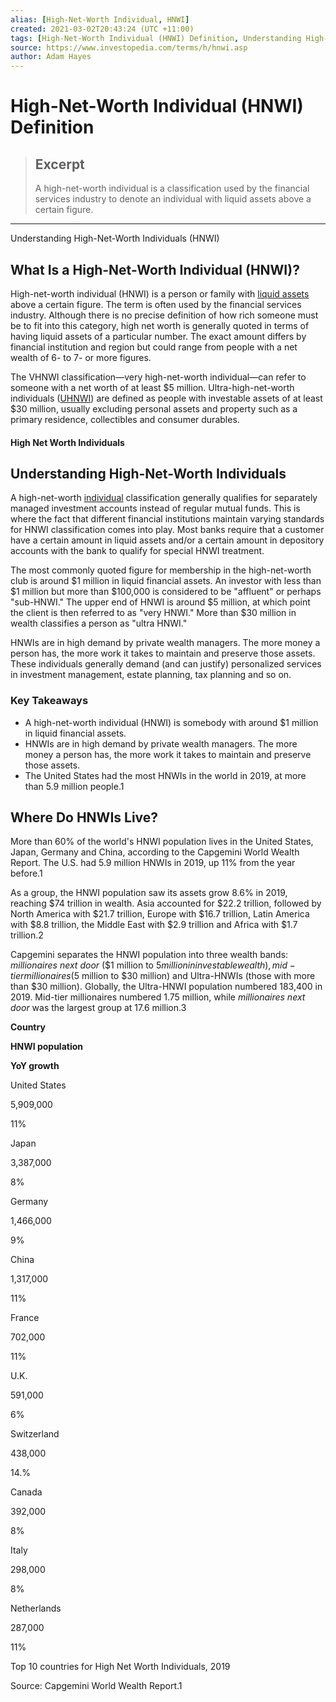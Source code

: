 ```yaml
---
alias: [High-Net-Worth Individual, HNWI]
created: 2021-03-02T20:43:24 (UTC +11:00)
tags: [High-Net-Worth Individual (HNWI) Definition, Understanding High-Net-Worth Individuals (HNWI)]
source: https://www.investopedia.com/terms/h/hnwi.asp
author: Adam Hayes
---
```


# High-Net-Worth Individual (HNWI) Definition

> ## Excerpt
> A high-net-worth individual is a classification used by the financial services industry to denote an individual with liquid assets above a certain figure.

---

Understanding High-Net-Worth Individuals (HNWI)
## What Is a High-Net-Worth Individual (HNWI)?

High-net-worth individual (HNWI) is a person or family with [liquid assets](https://www.investopedia.com/ask/answers/032715/what-items-are-considered-liquid-assets.asp) above a certain figure. The term is often used by the financial services industry. Although there is no precise definition of how rich someone must be to fit into this category, high net worth is generally quoted in terms of having liquid assets of a particular number. The exact amount differs by financial institution and region but could range from people with a net wealth of 6- to 7- or more figures.

The VHNWI classification—very high-net-worth individual—can refer to someone with a net worth of at least $5 million. Ultra-high-net-worth individuals ([UHNWI](https://www.investopedia.com/terms/u/ultra-high-net-worth-individuals-uhnwi.asp)) are defined as people with investable assets of at least $30 million, usually excluding personal assets and property such as a primary residence, collectibles and consumer durables.

#### High Net Worth Individuals

## Understanding High-Net-Worth Individuals

A high-net-worth [individual](https://www.investopedia.com/articles/financial-advisors/071015/what-highnetworth-clients-value-and-need.asp) classification generally qualifies for separately managed investment accounts instead of regular mutual funds. This is where the fact that different financial institutions maintain varying standards for HNWI classification comes into play. Most banks require that a customer have a certain amount in liquid assets and/or a certain amount in depository accounts with the bank to qualify for special HNWI treatment.

The most commonly quoted figure for membership in the high-net-worth club is around $1 million in liquid financial assets. An investor with less than $1 million but more than $100,000 is considered to be "affluent" or perhaps "sub-HNWI." The upper end of HNWI is around $5 million, at which point the client is then referred to as "very HNWI." More than $30 million in wealth classifies a person as "ultra HNWI."

HNWIs are in high demand by private wealth managers. The more money a person has, the more work it takes to maintain and preserve those assets. These individuals generally demand (and can justify) personalized services in investment management, estate planning, tax planning and so on.

### Key Takeaways

-   A high-net-worth individual (HNWI) is somebody with around $1 million in liquid financial assets.
-   HNWIs are in high demand by private wealth managers. The more money a person has, the more work it takes to maintain and preserve those assets. 
-   The United States had the most HNWIs in the world in 2019, at more than 5.9 million people.1

## Where Do HNWIs Live?

More than 60% of the world's HNWI population lives in the United States, Japan, Germany and China, according to the Capgemini World Wealth Report. The U.S. had 5.9 million HNWIs in 2019, up 11% from the year before.1

As a group, the HNWI population saw its assets grow 8.6% in 2019, reaching $74 trillion in wealth. Asia accounted for $22.2 trillion, followed by North America with $21.7 trillion, Europe with $16.7 trillion, Latin America with $8.8 trillion, the Middle East with $2.9 trillion and Africa with $1.7 trillion.2

Capgemini separates the HNWI population into three wealth bands: _millionaires next door_ ($1 million to $5 million in investable wealth), mid-tier millionaires ($5 million to $30 million) and Ultra-HNWIs (those with more than $30 million). Globally, the Ultra-HNWI population numbered 183,400 in 2019. Mid-tier millionaires numbered 1.75 million, while _millionaires next door_ was the largest group at 17.6 million.3

**Country**

**HNWI population** 

**YoY growth**

United States

5,909,000

11%

Japan

3,387,000

8%

Germany

1,466,000

9%

China

1,317,000

11%

France

702,000

11%

U.K.

591,000

6%

Switzerland

438,000

14.%

Canada

392,000

8%

Italy

298,000

8%

Netherlands

287,000

11%

Top 10 countries for High Net Worth Individuals, 2019

Source: Capgemini World Wealth Report.1
